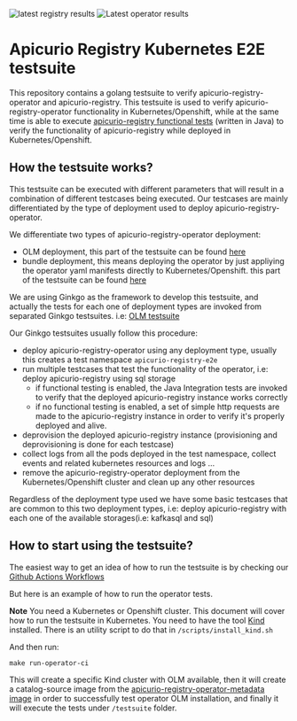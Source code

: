 ![latest registry results](https://github.com/Apicurio/apicurio-registry-k8s-tests-e2e/workflows/Apicurio%20Registry%20Tests/badge.svg?branch=master)
![Latest operator results](https://github.com/Apicurio/apicurio-registry-k8s-tests-e2e/workflows/Apicurio%20Registry%20Operator%20Tests/badge.svg?branch=master)

# Apicurio Registry Kubernetes E2E testsuite

This repository contains a golang testsuite to verify apicurio-registry-operator and apicurio-registry. 
This testsuite is used to verify apicurio-registry-operator functionality in Kubernetes/Openshift, while at the same time is able to
execute [apicurio-registry functional tests](https://github.com/Apicurio/apicurio-registry/tree/master/integration-tests/testsuite) (written in Java) to verify the functionality of apicurio-registry while deployed in Kubernetes/Openshift.

## How the testsuite works?

This testsuite can be executed with different parameters that will result in a combination of different testcases being executed. Our testcases are mainly differentiated by 
the type of deployment used to deploy apicurio-registry-operator.

We differentiate two types of apicurio-registry-operator deployment:
- OLM deployment, this part of the testsuite can be found [here](testsuite/olm)
- bundle deployment, this means deploying the operator by just appliying the operator yaml manifests directly to Kubernetes/Openshift. this part of the testsuite can be found [here](testsuite/bundle)

We are using Ginkgo as the framework to develop this testsuite, and actually the tests for each one of deployment types are invoked from separated Ginkgo testsuites. i.e: [OLM testsuite](testsuite/olm/singlenamespace/suite_test.go)

Our Ginkgo testsuites usually follow this procedure:
- deploy apicurio-registry-operator using any deployment type, usually this creates a test namespace `apicurio-registry-e2e`
- run multiple testcases that test the functionality of the operator, i.e: deploy apicurio-registry using sql storage
    - if functional testing is enabled, the Java Integration tests are invoked to verify that the deployed apicurio-registry instance works correctly
    - if no functional testing is enabled, a set of simple http requests are made to the apicurio-registry instance in order to verify it's properly deployed and alive.
- deprovision the deployed apicurio-registry instance (provisioning and deprovisioning is done for each testcase)
- collect logs from all the pods deployed in the test namespace, collect events and related kubernetes resources and logs ...
- remove the apicurio-registry-operator deployment from the Kubernetes/Openshift cluster and clean up any other resources

Regardless of the deployment type used we have some basic testcases that are common to this two deployment types, i.e: deploy apicurio-registry with each one of the available storages(i.e: kafkasql and sql)

## How to start using the testsuite?

The easiest way to get an idea of how to run the testsuite is by checking our [Github Actions Workflows](.github/workflows)

But here is an example of how to run the operator tests.

**Note**
You need a Kubernetes or Openshift cluster. This document will cover how to run the testsuite in Kubernetes.
You need to have the tool [Kind](https://kind.sigs.k8s.io/docs/user/quick-start/) installed. There is an utility script to do that in `/scripts/install_kind.sh`

And then run:

`make run-operator-ci`

This will create a specific Kind cluster with OLM available, then it will create a catalog-source image from the [apicurio-registry-operator-metadata image](https://hub.docker.com/r/apicurio/apicurio-registry-operator-metadata/tags) in order to successfully test operator OLM installation, and finally it will execute the tests under `/testsuite` folder.

